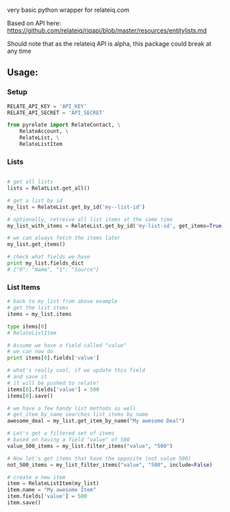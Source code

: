 very basic python wrapper for relateiq.com

Based on API here: https://github.com/relateiq/riqapi/blob/master/resources/entitylists.md

Should note that as the relateiq API is alpha, this package could break at any time

## Usage:

### Setup
```python
RELATE_API_KEY = 'API_KEY'
RELATE_API_SECRET = 'API_SECRET'

from pyrelate import RelateContact, \
    RelateAccount, \
    RelateList, \
    RelateListItem
```

### Lists
```python

# get all lists
lists = RelatList.get_all()

# get a list by id
my_list = RelateList.get_by_id('my--list-id')

# optionally, retreive all list items at the same time
my_list_with_items = RelateList.get_by_id('my-list-id', get_items=True)

# we can always fetch the items later
my_list.get_items()

# check what fields we have
print my_list.fields_dict
# {"0": "Name", "1": "Source"}
```

### List Items
```python
# back to my_list from above example
# get the list items
items = my_list.items

type items[0]
# RelateListItem

# Assume we have a field called "value"
# we can now do
print items[0].fields['value']

# what's really cool, if we update this field
# and save it
# it will be pushed to relate!
items[0].fields['value'] = 500
items[0].save()

# we have a few handy list methods as well
# get_item_by_name searches list items by name 
awesome_deal = my_list.get_item_by_name("My awesome Deal")

# Let's get a filtered set of items
# based on having a field "value" of 500
value_500_items = my_list.filter_items("value", "500")

# Now let's get items that have the opposite (not value 500)
not_500_items = my_list_filter_items("value", "500", include=False)

# create a new item
item = RelateListItem(my_list)
item.name = "My awesome Item"
item.fields['value'] = 500
item.save()


```
